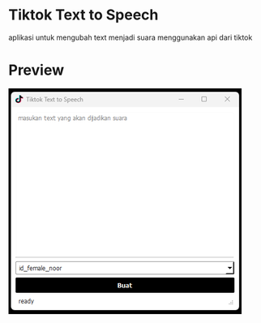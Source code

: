 # Tiktok Text to Speech
aplikasi untuk mengubah text menjadi suara menggunakan api dari tiktok

# Preview
![tiktok text to speech](https://github.com/irfanykywz-python-project/tiktok-tts/blob/main/preview.png?raw=true)